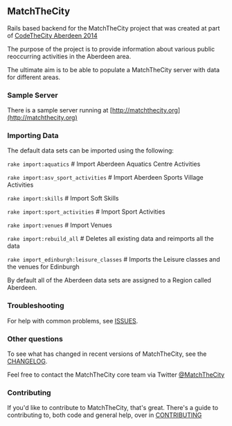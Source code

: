 ## MatchTheCity


Rails based backend for the MatchTheCity project that was created at part of [CodeTheCity Aberdeen 2014](http://codethecity.org)

The purpose of the project is to provide information about various public reoccurring activities in the Aberdeen area.

The ultimate aim is to be able to populate a MatchTheCity server with data for different areas.

### Sample Server


There is a sample server running at [http://matchthecity.org](http://matchthecity.org)

### Importing Data


The default data sets can be imported using the following:

`rake import:aquatics`                    # Import Aberdeen Aquatics Centre Activities

`rake import:asv_sport_activities`        # Import Aberdeen Sports Village Activities

`rake import:skills`                      # Import Soft Skills

`rake import:sport_activities`            # Import Sport Activities

`rake import:venues`            # Import Venues

`rake import:rebuild_all`       # Deletes all existing data and reimports all the data

`rake import_edinburgh:leisure_classes` # Imports the Leisure classes and the venues for Edinburgh

By default all of the Aberdeen data sets are assigned to a Region called Aberdeen.




### Troubleshooting

For help with common problems, see [ISSUES](https://github.com/CodeTheCity/matchthecity/blob/master/ISSUES.md).

### Other questions

To see what has changed in recent versions of MatchTheCity, see the [CHANGELOG](https://github.com/CodeTheCity/matchthecity/blob/master/CHANGELOG.md).

Feel free to contact the MatchTheCity core team via Twitter [@MatchTheCity](https://twitter.com/matchthecity)

### Contributing

If you'd like to contribute to MatchTheCity, that's great. There's a guide to contributing to, both code and general help, over in [CONTRIBUTING](https://github.com/CodeTheCity/matchthecity/blob/master/CONTRIBUTING.md)
